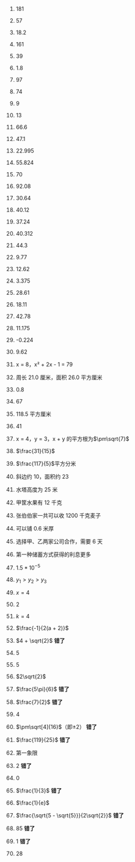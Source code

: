 1.  181

2.  57

3.  18.2

4.  161

5.  39

6.  1.8

7.  97

8.  74

9.  9

10.  13

11.  66.6

12.  47.1

13.  22.995

14.  55.824

15.  70

16.  92.08

17.  30.64

18.  40.12

19.  37.24

20.  40.312

21.  44.3

22.  9.77

23.  12.62

24.  3.375

25.  28.61

26.  18.11

27.  42.78

28.  11.175

29.  -0.224

30.  9.62

31.  x = 8，x² + 2x - 1 = 79

32.  周长 21.0 厘米，面积 26.0 平方厘米

33.  0.8

34.  67

35.  118.5 平方厘米

36.  41

37.  x = 4，y = 3，x + y 的平方根为$\pm\sqrt{7}$

38.  $\frac{31}{15}$

39.  $\frac{117}{5}$平方分米

40.  斜边约 10，面积约 23

41.  水塔高度为 25 米

42.  甲筐水果有 12 千克

43.  张伯伯家一共可以收 1200 千克麦子

44.  可以铺 0.6 米厚

45.  选择甲、乙两家公司合作，需要 6 天

46.  第一种储蓄方式获得的利息更多

47.  $1.5*10^{-5}$

48.  $y_1 > y_2 > y_3$

49.  $x = 4$

50.  2

51.  $k = 4$

52.  $\frac{-1}{2(a + 2)}$

53.  $4 + \sqrt{2}$   **错了**

54.  5

55.  5

56.  $2\sqrt{2}$

57.  $\frac{5\pi}{6}$  **错了**

58.  $\frac{7}{2}$  **错了**

59.  4

60.  $\pm\sqrt[4]{16}$（即$\pm2$）  **错了**

61.  $\frac{119}{25}$  **错了**

62.  第一象限

63.  2  **错了**

64.  0

65.  $\frac{1}{3}$  **错了**

66.  $\frac{1}{e}$

67.  $\frac{\sqrt{5 - \sqrt{5}}}{2\sqrt{2}}$  **错了**

68.  85  **错了**

69.  1  **错了**

70.  28